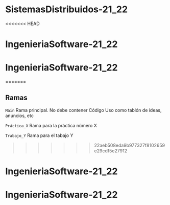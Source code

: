 # SistemasDistribuidos-21_22
<<<<<<< HEAD
# IngenieriaSoftware-21_22
# IngenieriaSoftware-21_22
=======
## Ramas
``Main``
  Rama principal. No debe contener Código
  Uso como tablón de ideas, anuncios, etc

``Práctica_X``
  Rama para la práctica número X
  
``Trabajo_Y``
  Rama para el tabajo Y
>>>>>>> 22aeb508eda9b977327f8102659e29cdf5e27912
# IngenieriaSoftware-21_22
# IngenieriaSoftware-21_22
